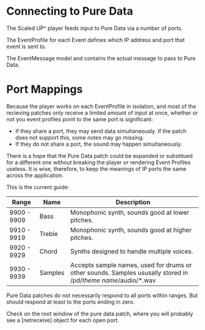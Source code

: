 # Connecting to Pure Data

The Scaled UP^ player feeds input to Pure Data via a number of ports. 

The EventProfile for each Event defines which IP address and port that event is sent to.

The EventMessage model and contains the actual message to pass to Pure Data.

# Port Mappings 

Because the player works on each EventProfile in isolation, and most of the recieving patches only receive a limited amount of input at once, whether or not you event profiles point to the same port is significant: 

* If they share a port, they may send data simultaneously. If the patch does not support this, some notes may go missing.
* If they do not share a port, the sound may happen simultaneously.

There is a hope that the Pure Data patch could be expanded or substitued for a different one without breaking the player or rendering Event Profiles useless. It is wise, therefore, to keep the meanings of IP ports the same across the application. 

This is the current guide:

|Range       | Name         | Description                                     |
|------------|--------------|-------------------------------------------------|
|9900 - 9909 | Bass         | Monophonic synth, sounds good at lower pitches. | 
|9910 - 9919 | Treble       | Monophonic synth, sounds good at higher pitches.|
|9920 - 9929 | Chord        | Synths designed to handle multiple voices.      |
|9930 - 9939 | Samples      | Accepts sample names, used for drums or other sounds. Samples ususally stored in /pd/*theme name*/audio/*.wav |

Pure Data patches do not necessarily respond to all ports within ranges. But should respond at least to the ports ending in zero.

Check on the root window of the pure data patch, where you will probably see a [netreceive] object for each open port.
